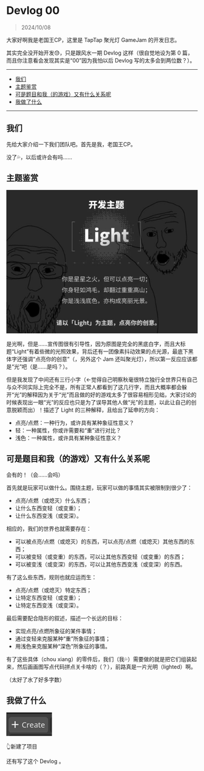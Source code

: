 # Devlog 00

> 2024/10/08

大家好啊我是老国王CP，这里是 TapTap 聚光灯 GameJam 的开发日志。

其实完全没开始开发😓，只是跟风水一期 Devlog 这样（很自觉地设为第 0 篇，而且你注意看会发现其实是“00”因为我怕以后 Devlog 写的太多会到两位数？）。

---

- [我们](#我们)
- [主题鉴赏](#主题鉴赏)
- [可是题目和我（的游戏）又有什么关系呢](#可是题目和我（的游戏）又有什么关系呢)
- [我做了什么](#我做了什么)

---

## 我们

先给大家介绍一下我们团队吧。首先是我，老国王CP。

没了💦，以后或许会有吗……

## 主题鉴赏

![alt text](./.assets/gamejam_theme_light_with_meme.jpg)

是光啊，但是……宣传图很有引导性，因为原图是完全的黑底白字，而且大标题“Light”有着些微的光照效果，背后还有一团像素抖动效果的点光源，最底下黑体字还强调“点亮你的创意”（，另外这个 Jam 还叫聚光灯），所以第一反应应该都是“光”吧（是……是吗？）。

但是我发现了中间还有三行小字（←觉得自己明察秋毫很特立独行全世界只有自己与众不同实际上完全不是，所有正常人都看到了这几行字，而且大概率都会躲开“光”的解释因为关于“光”而且做的好的游戏太多了很容易相形见绌，大家讨论的时候表现出一眼“光”的反应也只是为了误导其他人做“光”的主题，以此让自己的创意脱颖而出）！描述了 Light 的三种解释，且给出了延申的方向：

- 点亮/点燃：一种行为，或许具有某种象征性意义？
- 轻：一种属性，你或许需要和“重”进行对比？
- 浅色：一种属性，或许具有某种象征性意义？

## 可是题目和我（的游戏）又有什么关系呢

会有的！（会……会吗）

首先就是玩家可以做什么。围绕主题，玩家可以做的事情其实被限制到很少了：

- 点亮/点燃（或熄灭）什么东西；
- 让什么东西变轻（或变重）；
- 让什么东西变浅（或变深）。

相应的，我们的世界也就需要存在：

- 可以被点亮/点燃（或熄灭）的东西，可以点亮/点燃（或熄灭）其他东西的东西；
- 可以被变轻（或变重）的东西，可以让其他东西变轻（或变重）的东西；
- 可以被变浅（或变深）的东西，可以让其他东西变浅（或变深）的东西。

有了这么些东西，规则也就应运而生：

- 点亮/点燃（或熄灭）特定东西；
- 让特定东西变轻（或变重）；
- 让特定东西变浅（或变深）。

最后需要配合隐形的叙述，描述一个长远的目标：

- 实现点亮/点燃所象征的某件事情；
- 通过变轻来克服某种“重”所象征的事情；
- 用浅色来克服某种“深色”所象征的事情。

有了这些具体（chou xiang）的零件后，我们（我💦）需要做的就是把它们组装起来，然后画画图写点代码拼点关卡啥的（？），前路真是一片光明（lighted）啊。

（太好了水了好多字数）

## 我做了什么

![alt text](./.assets/create_new_proj.png)

👆新建了项目

还有写了这个 Devlog 。
